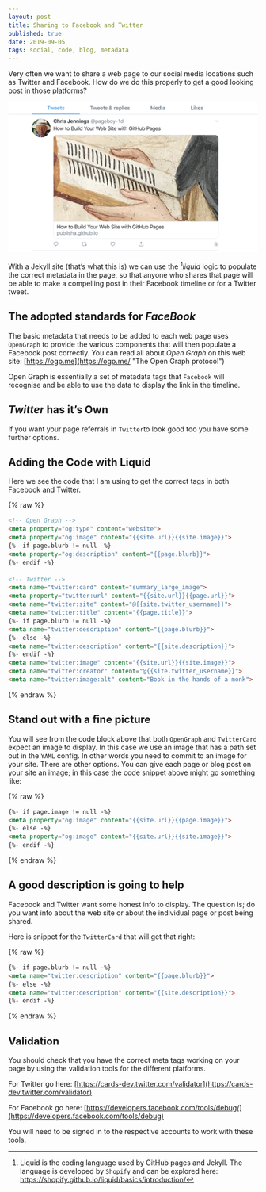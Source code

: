 ```yaml
---
layout: post
title: Sharing to Facebook and Twitter
published: true
date: 2019-09-05
tags: social, code, blog, metadata
---
```


Very often we want to share a web page to our social media locations such as Twitter and Facebook. How do we do this properly to get a good looking post in those platforms?

[![A recent blog post was shared on Twitter](/images/twittershared.jpg)](/images/twittershared.jpg)

With a Jekyll site (that’s what this is) we can use the [^1]_liquid_ logic to populate the correct metadata in the page, so that anyone who shares that page will be able to make a compelling  post in their Facebook timeline or for a Twitter tweet.

## The adopted standards for *FaceBook*

The basic metadata that needs to be added to each web page uses `OpenGraph` to provide the various components that will then populate a Facebook post correctly. You can read all about *Open Graph* on this web site: [https://ogp.me](https://ogp.me/ "The Open Graph protocol")

Open Graph is essentially a set of metadata tags that `Facebook` will recognise and be able to use the data to display the link in the timeline.

## *Twitter* has it’s Own

If you want your page referrals in `Twitter`to look good too you have some further options.

## Adding the Code with Liquid

Here we see the code that I am using to get the correct tags in both Facebook and Twitter.

{% raw %}

```HTML
<!-- Open Graph -->
<meta property="og:type" content="website">
<meta property="og:image" content="{{site.url}}{{site.image}}">
{%- if page.blurb != null -%}
<meta property="og:description" content="{{page.blurb}}">
{%- endif -%}

<!-- Twitter -->
<meta name="twitter:card" content="summary_large_image">
<meta property="twitter:url" content="{{site.url}}{{page.url}}">
<meta name="twitter:site" content="@{{site.twitter_username}}">
<meta name="twitter:title" content="{{page.title}}">
{%- if page.blurb != null -%}
<meta name="twitter:description" content="{{page.blurb}}">
{%- else -%}
<meta name="twitter:description" content="{{site.description}}">
{%- endif -%}
<meta name="twitter:image" content="{{site.url}}{{site.image}}">
<meta name="twitter:creator" content="@{{site.twitter_username}}">
<meta name="twitter:image:alt" content="Book in the hands of a monk">
```
{% endraw %}

## Stand out with a fine picture

You will see from the code block above that both `OpenGraph` and `TwitterCard` expect an image to display.  In this case we use an image that has a path set out in the `YAML` config. In other words you need to commit to an image for your site. There are other options. You can give each page or blog post on your site an image; in this case the code snippet above might go something like:

{% raw %}
```HTML
{%- if page.image != null -%}
<meta property="og:image" content="{{site.url}}{{page.image}}">
{%- else -%}
<meta property="og:image" content="{{site.url}}{{site.image}}">
{%- endif -%}
```
{% endraw %}


## A good description is going to help

Facebook and Twitter want some honest info to display. The question is; do you want info about the web site or about the individual page or post being shared. 

Here is snippet for the `TwitterCard` that will get that right:

{% raw %}

```HTML
{%- if page.blurb != null -%}
<meta name="twitter:description" content="{{page.blurb}}">
{%- else -%}
<meta name="twitter:description" content="{{site.description}}">
{%- endif -%}
```
{% endraw %}

## Validation

You should check that you have the correct meta tags working on your page by using the validation tools for the different platforms.

For Twitter go here: [https://cards-dev.twitter.com/validator](https://cards-dev.twitter.com/validator)

For Facebook go here: [https://developers.facebook.com/tools/debug/](https://developers.facebook.com/tools/debug)

You will need to be signed in to the respective accounts to work with these tools.

[^1]: Liquid is the coding language used by GitHub pages and Jekyll. The language is developed by `Shopify` and can be explored here: https://shopify.github.io/liquid/basics/introduction/

